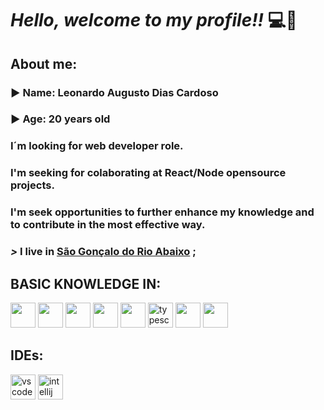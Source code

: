 
# ***Hello, welcome to my profile!!*** :computer::brain:

## About me:

### :arrow_forward: **Name**: Leonardo Augusto Dias Cardoso

### :arrow_forward: **Age**: 20 years old

### I´m looking for web developer role.

### I'm seeking for colaborating at React/Node opensource projects.

### I'm seek opportunities to further enhance my knowledge and to contribute in the most effective way.

### ***>*** I live in [**São Gonçalo do Rio Abaixo**](https://goo.gl/maps/ES6ucZyVt4QQm1Sh8) ;

## BASIC KNOWLEDGE IN:

<p>
<img src="https://cdn.jsdelivr.net/gh/devicons/devicon/icons/html5/html5-original.svg" width="40" height="40"/>
<img src="https://cdn.jsdelivr.net/gh/devicons/devicon/icons/css3/css3-original.svg" width="40" height="40"/>
<img src="https://cdn.jsdelivr.net/gh/devicons/devicon/icons/javascript/javascript-original.svg" width="40" height="40"/>
<img src="https://cdn.jsdelivr.net/gh/devicons/devicon/icons/sass/sass-original.svg" width="40"/>
<img src="https://cdn.jsdelivr.net/gh/devicons/devicon/icons/java/java-original.svg" width="40"/>
<img src="https://cdn.jsdelivr.net/gh/devicons/devicon/icons/typescript/typescript-original.svg" height="40" alt="typescript logo"  />
<img src="https://cdn.jsdelivr.net/gh/devicons/devicon/icons/react/react-original.svg" width="40"/>
<img src="https://cdn.jsdelivr.net/gh/devicons/devicon/icons/php/php-original.svg" width="40"/>
<p>

## IDEs:

<p>
   <img src="https://cdn.jsdelivr.net/gh/devicons/devicon/icons/vscode/vscode-original.svg" height="40" alt="vscode logo"  />
   <img src="https://cdn.jsdelivr.net/gh/devicons/devicon/icons/intellij/intellij-original.svg" height="40" alt="intellij logo"  />


</p>




